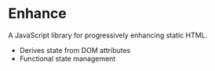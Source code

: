# Enhance

A JavaScript library for progressively enhancing static HTML.

- Derives state from DOM attributes
- Functional state management
